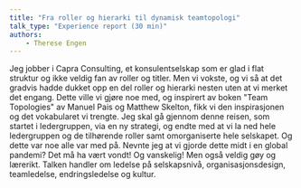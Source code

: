 ```yaml
---
title: "Fra roller og hierarki til dynamisk teamtopologi"
talk_type: "Experience report (30 min)"
authors:
    - Therese Engen
---
```

Jeg jobber i Capra Consulting, et konsulentselskap som er glad i flat struktur og ikke veldig fan av roller og titler. Men vi vokste, og vi så at det gradvis hadde dukket opp en del roller og hierarki nesten uten at vi merket det engang. Dette ville vi gjøre noe med, og inspirert av boken "Team Topologies" av Manuel Pais og Matthew Skelton, fikk vi den inspirasjonen og det vokabularet vi trengte. Jeg skal gå gjennom denne reisen, som startet i ledergruppen, via en ny strategi, og endte med at vi la ned hele ledergruppen og de tilhørende roller samt omorganiserte hele selskapet. Og dette var noe alle var med på. Nevnte jeg at vi gjorde dette midt i en global pandemi? Det må ha vært vondt! Og vanskelig! Men også veldig gøy og lærerikt. 
Talken handler om ledelse på selskapsnivå, organisasjonsdesign, teamledelse, endringsledelse og kultur. 
